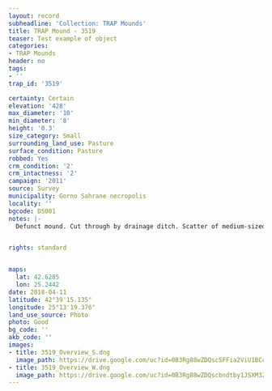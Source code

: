```yaml
---
layout: record
subheadline: 'Collection: TRAP Mounds'
title: TRAP Mound - 3519
teaser: Test example of object
categories:
- TRAP Mounds
header: no
tags:
- ''
trap_id: '3519'

certainty: Certain
elevation: '428'
max_diameter: '10'
min_diameter: '8'
height: '0.3'
size_category: Small
surrounding_land_use: Pasture
surface_condition: Pasture
robbed: Yes
crm_condition: '2'
crm_intactness: '2'
campaign: '2011'
source: Survey
municipality: Gorno Sahrane necropolis
locality: ''
bgcode: DS001
notes: |-
  Defunct mound. Cut through by drainage ditch. Scatter of medium-sized rocks.


rights: standard


maps:
  lat: 42.6285
  lon: 25.2442
date: 2018-04-11
latitude: 42°39'15.135"
longitude: 25°13'19.376"
land_use_source: Photo
photo: Good
bg_code: ''
akb_code: ''
images:
- title: 3519_Overview_S.dng
  image_path: https://drive.google.com/uc?id=0B3Rg88wZDQscSFFia2ViU1BCcjA
- title: 3519_Overview_W.dng
  image_path: https://drive.google.com/uc?id=0B3Rg88wZDQscbndtby1JSXM3Zkk
---
```

